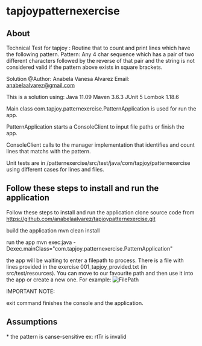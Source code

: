 # tapjoypatternexercise


<h2>About</h2>
Technical Test for tapjoy : Routine that to count and print lines which have the following pattern. 
Pattern: Any 4 char sequence which has a pair of two different characters followed by the reverse of that pair and the string is not considered valid if the pattern above exists in square brackets.


Solution @Author: Anabela Vanesa Alvarez Email: anabelaalvarez@gmail.com

This is a solution using: Java 11.09 Maven 3.6.3 JUnit 5 Lombok 1.18.6 

Main class com.tapjoy.patternexercise.PatternApplication is used for run the app.

PatternApplication starts a ConsoleClient to input file paths or finish the app.

ConsoleClient calls to the manager implementation that identifies and count lines that matchs with the pattern.


Unit tests are  in /patternexercise/src/test/java/com/tapjoy/patternexercise
 using different cases for lines and files.


<h2>Follow these steps to install and run the application</h2>

Follow these steps to install and run the application
clone source code from https://github.com/anabelaalvarez/tapjoypatternexercise.git

build the application mvn clean install

run the app mvn exec:java -Dexec.mainClass="com.tapjoy.patternexercise.PatternApplication"

the app will be waiting to enter a filepath to process. There is a file with lines provided in the exercise 001_tapjoy_provided.txt (in src/test/resources).
You can move to our favourite path and then use it into the app or create a new one.
For example:
![FilePath](https://user-images.githubusercontent.com/60371390/115160462-20259200-a090-11eb-9530-3709c148d0ca.JPG)


IMPORTANT NOTE:

exit command finishes the console and the application.


<h2>Assumptions</h2>
 * the pattern is canse-sensitive  ex: rtTr is invalid
 
